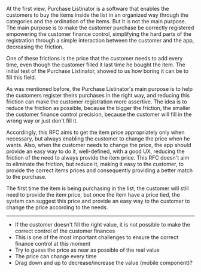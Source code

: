 At the first view, Purchase Listinator is a software that enables the customers to buy the items inside the list in an organized way through the categories and the ordination of the items. But it is not the main purpose. The main purpose is to make the customer purchase be correctly registered empowering the customer finance control, simplifying the hard parts of the registration through a simple interaction between the customer and the app, decreasing the friction. 

One of these frictions is the price that the customer needs to add every time, even though the customer filled it last time he bought the item. The initial test of the Purchase Listinator, showed to us how boring it can be to fill this field. 

As was mentioned before, the Purchase Listinator's main purpose is to help the customers register theirs purchases in the right way, and reducing this friction can make the customer registration more assertive. The idea is to reduce the friction as possible, because the bigger the friction, the smaller the customer finance control precision, because the customer will fill in the wrong way or just don't fill it.

Accordingly, this RFC aims to get the item price appropriately only when necessary, but always enabling the customer to change the price when he wants. Also, when the customer needs to change the price, the app should provide an easy way to do it, well-defined, with a good UX, reducing the friction of the need to always provide the item price. This RFC doesn't aim to eliminate the friction, but reduce it, making it easy to the customer, to provide the correct items prices and consequently providing a better match to the purchase.

The first time the item is being purchasing in the list, the customer will still need to provide the item price, but once the item have a price tied, the system can suggest this price and  provide an easy way to the customer to change the price according to the needs.


___


- If the customer doesn't fill the right value, it is not possible to make the correct control of the customer finances
- This is one of the most important challenges to ensure the correct finance control at this moment
- Try to guess the price as near as possible of the real value
- The price can change every time
- Drag down and up to decrease/increase the value (mobile component)?

